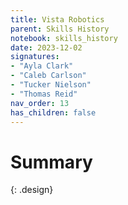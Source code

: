 ```yaml
---
title: Vista Robotics
parent: Skills History
notebook: skills_history
date: 2023-12-02
signatures:
- "Ayla Clark"
- "Caleb Carlson"
- "Tucker Nielson"
- "Thomas Reid"
nav_order: 13
has_children: false
---
```


# Summary
{: .design}



<canvas id="SkillsHistory" to_date="2023-12-02"></canvas>

